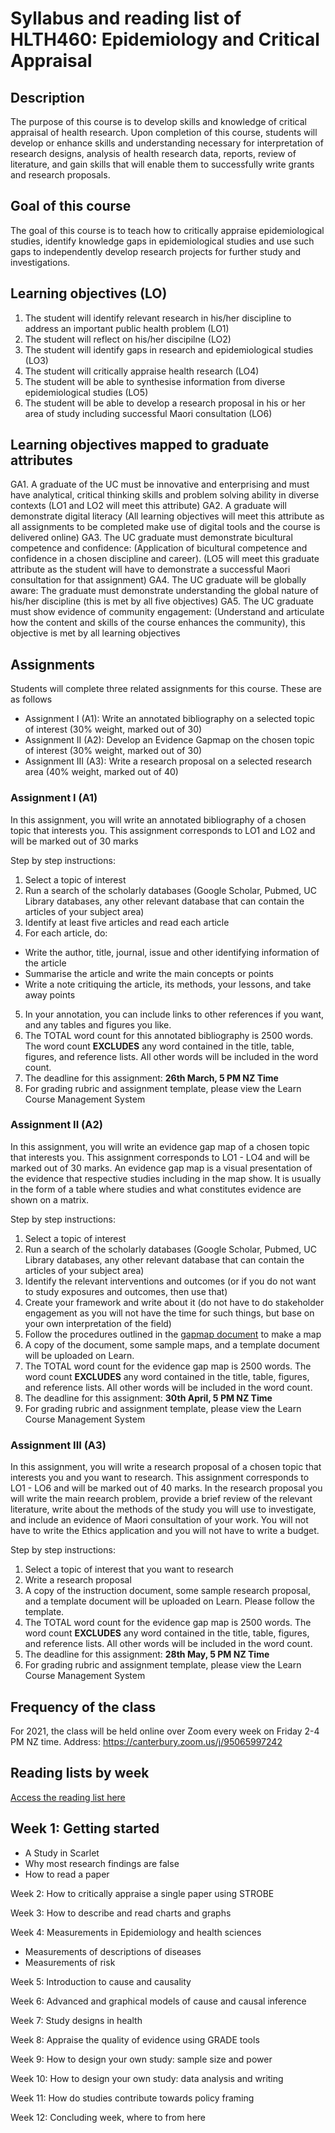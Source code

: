 # Syllabus and reading list of HLTH460: Epidemiology and Critical Appraisal

## Description
The purpose of this course is to develop skills and knowledge of critical appraisal of health research. Upon completion of this course, students will develop or enhance skills and understanding necessary for interpretation of research designs, analysis of health research data, reports, review of literature, and gain skills that will enable them to successfully write grants and research proposals.

## Goal of this course
The goal of this course is to teach how to critically appraise epidemiological studies, identify knowledge gaps in epidemiological studies and use such gaps to independently develop research projects for further study and investigations.

## Learning objectives (LO)
1. The student will identify relevant research in his/her discipline to address an important public health problem (LO1)
2. The student will reflect on his/her discipilne (LO2)
3. The student will identify gaps in research and epidemiological studies (LO3)
4. The student will critically appraise health research (LO4)
5. The student will be able to synthesise information from diverse epidemiological studies (LO5)
6. The student will be able to develop a research proposal in his or her area of study including successful Maori consultation (LO6)

## Learning objectives mapped to graduate attributes
GA1. A graduate of the UC must be innovative and enterprising and must have analytical, critical thinking skills and problem solving ability in diverse contexts (LO1 and LO2 will meet this attribute)
GA2. A graduate will demonstrate digital literacy (All learning objectives will meet this attribute as all assignments to be completed make use of digital tools and the course is delivered online)
GA3. The UC graduate must demonstrate bicultural competence and confidence: (Application of bicultural competence and confidence in a chosen discipline and career). (LO5 will meet this graduate attribute as the student will have to demonstrate a successful Maori consultation for that assignment)
GA4. The UC graduate will be globally aware: The graduate must demonstrate understanding the global nature of his/her discipline (this is met by all five objectives)
GA5. The UC graduate must show evidence of community engagement: (Understand and articulate how the content and skills of the course enhances the community), this objective is met by all learning objectives

## Assignments
Students will complete three related assignments for this course. These are as follows
- Assignment I (A1): Write an annotated bibliography on a selected topic of interest (30% weight, marked out of 30)
- Assignment II (A2): Develop an Evidence Gapmap on the chosen topic of interest (30% weight, marked out of 30)
- Assignment III (A3): Write a research proposal on a selected research area (40% weight, marked out of 40)

### Assignment I (A1)
In this assignment, you will write an annotated bibliography of a chosen topic that interests you. This assignment corresponds to LO1 and LO2 and will be marked out of 30 marks

Step by step instructions:

1. Select a topic of interest
2. Run a search of the scholarly databases (Google Scholar, Pubmed, UC Library databases, any other relevant database that can contain the articles of your subject area)
3. Identify at least five articles and read each article
4. For each article, do:
 - Write the author, title, journal, issue and other identifying information of the article
 - Summarise the article and write the main concepts or points
 - Write a note critiquing the article, its methods, your lessons, and take away points
5. In your annotation, you can include links to other references if you want, and any tables and figures you like.
6. The TOTAL word count for this annotated bibliography is 2500 words. The word count **EXCLUDES** any word contained in the title, table, figures, and reference lists. All other words will be included in the word count. 
7. The deadline for this assignment: **26th March, 5 PM NZ Time**
8. For grading rubric and assignment template, please view the Learn Course Management System

### Assignment II (A2)
In this assignment, you will write an evidence gap map of a chosen topic that interests you. This assignment corresponds to LO1 - LO4 and will be marked out of 30 marks. An evidence gap map is a visual presentation of the evidence that respective studies including in the map show. It is usually in the form of a table where studies and what constitutes evidence are shown on a matrix. 

Step by step instructions:

1. Select a topic of interest
2. Run a search of the scholarly databases (Google Scholar, Pubmed, UC Library databases, any other relevant database that can contain the articles of your subject area)
3. Identify the relevant interventions and outcomes (or if you do not want to study exposures and outcomes, then use that)
4. Create your framework and write about it (do not have to do stakeholder engagement as you will not have the time for such things, but base on your own interpretation of the field)
5. Follow the procedures outlined in the [gapmap document](gapmap.pdf) to make a map
6. A copy of the document, some sample maps, and a template document will be uploaded on Learn. 
7. The TOTAL word count for the evidence gap map is 2500 words. The word count **EXCLUDES** any word contained in the title, table, figures, and reference lists. All other words will be included in the word count. 
10. The deadline for this assignment: **30th April, 5 PM NZ Time**
11. For grading rubric and assignment template, please view the Learn Course Management System

### Assignment III (A3)
In this assignment, you will write a research proposal of a chosen topic that interests you and you want to research. This assignment corresponds to LO1 - LO6 and will be marked out of 40 marks. In the research proposal you will write the main reearch problem, provide a brief review of the relevant literature, write about the methods of the study you will use to investigate, and include an evidence of Maori consultation of your work. You will not have to write the Ethics application and you will not have to write a budget.  

Step by step instructions:

1. Select a topic of interest that you want to research
2. Write a research proposal
6. A copy of the instruction document, some sample research proposal, and a template document will be uploaded on Learn. Please follow the template.
7. The TOTAL word count for the evidence gap map is 2500 words. The word count **EXCLUDES** any word contained in the title, table, figures, and reference lists. All other words will be included in the word count. 
10. The deadline for this assignment: **28th May, 5 PM NZ Time**
11. For grading rubric and assignment template, please view the Learn Course Management System

## Frequency of the class

For 2021, the class will be held online over Zoom every week on Friday 2-4 PM NZ time.
Address:
[https://canterbury.zoom.us/j/95065997242 ](https://canterbury.zoom.us/j/95065997242)

## Reading lists by week
[Access the reading list here](readinglist)
## Week 1: Getting started 
- A Study in Scarlet
- Why most research findings are false
- How to read a paper

Week 2: How to critically appraise a single paper using STROBE


Week 3: How to describe and read charts and graphs

Week 4: Measurements in Epidemiology and health sciences
- Measurements of descriptions of diseases
- Measurements of risk

Week 5: Introduction to cause and causality

Week 6: Advanced and graphical models of cause and causal inference

Week 7: Study designs in health 

Week 8: Appraise the quality of evidence using GRADE tools

Week 9: How to design your own study: sample size and power

Week 10: How to design your own study: data analysis and writing

Week 11: How do studies contribute towards policy framing

Week 12: Concluding week, where to from here










